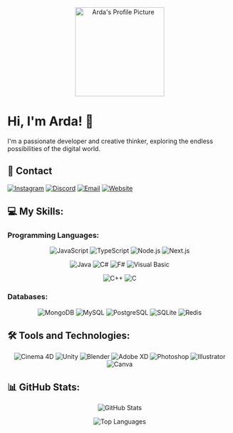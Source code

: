 <div align="center">
  <img src="https://cdn.discordapp.com/attachments/1180532155886084227/1180612368900829305/images_4.jpg?ex=657e0df3&is=656b98f3&hm=4f4f46a92e2163dbb985ef8e95c53da2e90d485765c3002c8343638a9af921d0&" alt="Arda's Profile Picture" width="200" height="200" />
</div>

# Hi, I'm Arda! 👋

I'm a passionate developer and creative thinker, exploring the endless possibilities of the digital world.

## 📱 Contact

[![Instagram](https://img.shields.io/badge/-Instagram-E4405F?style=flat-square&logo=instagram&logoColor=white)](
https://instagram.com/ardathedev?igshid=OGQ5ZDc2ODk2ZA==) [![Discord](https://img.shields.io/badge/-Discord-5865F2?style=flat-square&logo=discord&logoColor=white)](https://discord.com/)
[![Email](https://img.shields.io/badge/-Email-D14836?style=flat-square&logo=gmail&logoColor=white)](renzyrls1@gmail.com)
[![Website](https://img.shields.io/badge/-Website-34DB88?style=flat-square&logo=google-chrome&logoColor=white)](https://www.example.com/)

## 💻 My Skills:

### Programming Languages:

<p align="center">
  <img src="https://img.shields.io/badge/-JavaScript-F7DF1E?style=flat-square&logo=javascript&logoColor=black" alt="JavaScript" />
  <img src="https://img.shields.io/badge/-TypeScript-3178C6?style=flat-square&logo=typescript&logoColor=white" alt="TypeScript" />
  <img src="https://img.shields.io/badge/-Node.js-339933?style=flat-square&logo=node.js&logoColor=white" alt="Node.js" />
  <img src="https://img.shields.io/badge/-Next.js-000000?style=flat-square&logo=next.js&logoColor=white" alt="Next.js" />
</p>

<p align="center">
  <img src="https://img.shields.io/badge/-Java-007396?style=flat-square&logo=java" alt="Java" />
  <img src="https://img.shields.io/badge/-C%23-239120?style=flat-square&logo=c-sharp" alt="C#" />
  <img src="https://img.shields.io/badge/-F%23-378BAC?style=flat-square&logo=f-sharp" alt="F#" />
  <img src="https://img.shields.io/badge/-Visual_Basic-9457A1?style=flat-square&logo=visual-studio&logoColor=white" alt="Visual Basic" />
</p>

<p align="center">
  <img src="https://img.shields.io/badge/-C++-00599C?style=flat-square&logo=cplusplus&logoColor=white" alt="C++" />
  <img src="https://img.shields.io/badge/-C-A8B9CC?style=flat-square&logo=c&logoColor=black" alt="C" />
</p>

### Databases:

<p align="center">
  <img src="https://img.shields.io/badge/-MongoDB-47A248?style=flat-square&logo=mongodb&logoColor=white" alt="MongoDB" />
  <img src="https://img.shields.io/badge/-MySQL-4479A1?style=flat-square&logo=mysql&logoColor=white" alt="MySQL" />
  <img src="https://img.shields.io/badge/-PostgreSQL-336791?style=flat-square&logo=postgresql&logoColor=white" alt="PostgreSQL" />
  <img src="https://img.shields.io/badge/-SQLite-003B57?style=flat-square&logo=sqlite&logoColor=white" alt="SQLite" />
  <img src="https://img.shields.io/badge/-Redis-DC382D?style=flat-square&logo=redis&logoColor=white" alt="Redis" />
</p>

## 🛠️ Tools and Technologies:

<p align="center">
  <img src="https://img.shields.io/badge/-Cinema_4D-05141E?style=flat-square&logo=cinema-4d&logoColor=white" alt="Cinema 4D" />
  <img src="https://img.shields.io/badge/-Unity1-000000?style=flat-square&logo=unity&logoColor=white" alt="Unity" />
  <img src="https://img.shields.io/badge/-Blender-000000?style=flat-square&logo=cryengine&logoColor=white" alt="Blender" />
  <img src="https://img.shields.io/badge/-Adobe_XD-FF26BE?style=flat-square&logo=adobe-xd&logoColor=white" alt="Adobe XD" />
  <img src="https://img.shields.io/badge/-Photoshop-31A8FF?style=flat-square&logo=adobe-photoshop&logoColor=white" alt="Photoshop" />
  <img src="https://img.shields.io/badge/-Illustrator-FF9A00?style=flat-square&logo=adobe-illustrator&logoColor=white" alt="Illustrator" />
  <img src="https://img.shields.io/badge/-Canva-00C4CC?style=flat-square&logo=canva&logoColor=white" alt="Canva" />
</p>

## 📊 GitHub Stats:

<p align="center">
  <img src="https://github-readme-stats.vercel.app/api?username=renzythedev&show_icons=true&count_private=true&theme=nord" alt="GitHub Stats" />
</p>

<p align="center">
  <img src="https://github-readme-stats.vercel.app/api/top-langs/?username=renzythedev&layout=compact&theme=nord" alt="Top Languages" />
</p>
